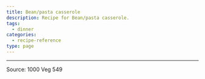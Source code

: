 ```yaml
---
title: Bean/pasta casserole
description: Recipe for Bean/pasta casserole.
tags:
  - dinner
categories:
  - recipe-reference
type: page
---
```


---

Source: 1000 Veg 549